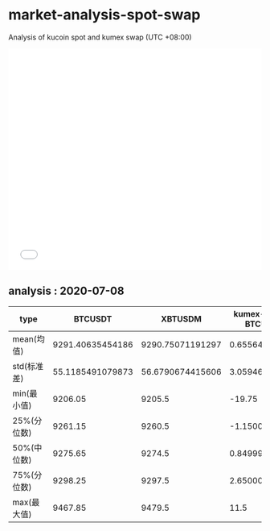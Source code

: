 # market-analysis-spot-swap
Analysis of kucoin spot and kumex swap (UTC +08:00)

<iframe width="100%" height="440" src="./data.html" frameborder="no" border="0" scrolling="no"></iframe>

## analysis : 2020-07-08

type | BTCUSDT | XBTUSDM | kumex-XBTUSDM-BTCUSDT_arb
---|---|---|---
mean(均值) | 9291.40635454186 | 9290.75071191297 | 0.655642623491479
std(标准差) | 55.1185491079873 | 56.6790674415606 | 3.05946538952342
min(最小值) | 9206.05 | 9205.5 | -19.75
25%(分位数) | 9261.15 | 9260.5 | -1.15000000000146
50%(中位数) | 9275.65 | 9274.5 | 0.849999999998545
75%(分位数) | 9298.25 | 9297.5 | 2.65000000000145
max(最大值) | 9467.85 | 9479.5 | 11.5
